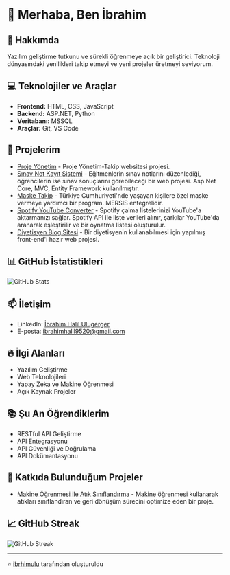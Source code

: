 # 👋 Merhaba, Ben İbrahim

## 🚀 Hakkımda
Yazılım geliştirme tutkunu ve sürekli öğrenmeye açık bir geliştirici. Teknoloji dünyasındaki yenilikleri takip etmeyi ve yeni projeler üretmeyi seviyorum.

## 💻 Teknolojiler ve Araçlar
- **Frontend:** HTML, CSS, JavaScript
- **Backend:** ASP.NET, Python
- **Veritabanı:** MSSQL
- **Araçlar:** Git, VS Code

## 🌟 Projelerim
- [Proje Yönetim](https://github.com/ibrhimulu/ProjeYonetim) - Proje Yönetim-Takip websitesi projesi.
- [Sınav Not Kayıt Sistemi](https://github.com/ibrhimulu/Sinav-Not-Kayit-Sistemi) - Eğitmenlerin sınav notlarını düzenlediği, öğrencilerin ise sınav sonuçlarını görebileceği bir web projesi. Asp.Net Core, MVC, Entity Framework kullanılmıştır.
- [Maske Takip](https://github.com/ibrhimulu/Maske-Takip) - Türkiye Cumhuriyeti'nde yaşayan kişilere özel maske vermeye yardımcı bir program. MERSIS entegrelidir.
- [Spotify YouTube Converter](https://github.com/ibrhimulu/Spotify-Youtube-Converter) - Spotify çalma listelerinizi YouTube'a aktarmanızı sağlar. Spotify API ile liste verileri alınır, şarkılar YouTube'da aranarak eşleştirilir ve bir oynatma listesi oluşturulur.
- [Diyetisyen Blog Sitesi](https://github.com/ibrhimulu/Diyetisyen-Blog-Sitesi) - Bir diyetisyenin kullanabilmesi için yapılmış front-end'i hazır web projesi.

## 📊 GitHub İstatistikleri
![GitHub Stats](https://github-readme-stats.vercel.app/api?username=ibrhimulu&show_icons=true&theme=radical)

## 📫 İletişim
- LinkedIn: [İbrahim Halil Ulugerger](https://www.linkedin.com/in/ibrahimulu/)
- E-posta: ibrahimhalil9520@gmail.com

## 🔥 İlgi Alanları
- Yazılım Geliştirme
- Web Teknolojileri
- Yapay Zeka ve Makine Öğrenmesi
- Açık Kaynak Projeler

## 📚 Şu An Öğrendiklerim
- RESTful API Geliştirme
- API Entegrasyonu
- API Güvenliği ve Doğrulama
- API Dokümantasyonu

## 🤝 Katkıda Bulunduğum Projeler
- [Makine Öğrenmesi ile Atık Sınıflandırma](https://github.com/ibrhimulu/Atik-Siniflandirma) - Makine öğrenmesi kullanarak atıkları sınıflandıran ve geri dönüşüm sürecini optimize eden bir proje.

## 📈 GitHub Streak
![GitHub Streak](https://github-readme-streak-stats.herokuapp.com/?user=ibrhimulu&theme=radical)

---

⭐️ [ibrhimulu](https://github.com/ibrhimulu) tarafından oluşturuldu 
